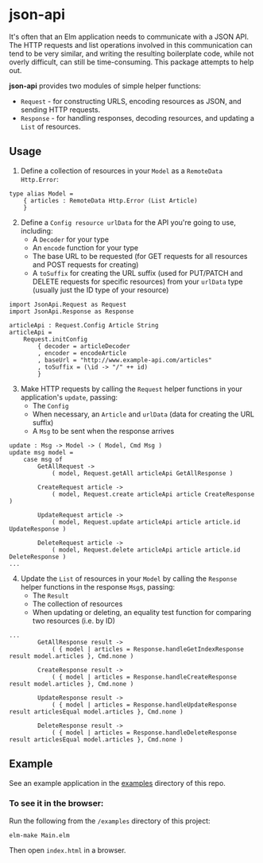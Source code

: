 # json-api
It's often that an Elm application needs to communicate with a JSON API. The HTTP requests and list operations involved in this communication can tend to be very similar, and writing the resulting boilerplate code, while not overly difficult, can still be time-consuming. This package attempts to help out.

**json-api** provides two modules of simple helper functions:

- `Request` - for constructing URLS, encoding resources as JSON, and sending HTTP requests.
- `Response` - for handling responses, decoding resources, and updating a `List` of resources. 

## Usage
1. Define a collection of resources in your `Model` as a `RemoteData Http.Error`:
```
type alias Model =
    { articles : RemoteData Http.Error (List Article)
    }
``` 
2. Define a `Config resource urlData` for the API you're going to use, including:
    - A `Decoder` for your type
    - An `encode` function for your type
    - The base URL to be requested (for GET requests for all resources and POST requests for creating)
    - A `toSuffix` for creating the URL suffix (used for PUT/PATCH and DELETE requests for specific resources) from your `urlData` type (usually just the ID type of your resource)
```
import JsonApi.Request as Request
import JsonApi.Response as Response

articleApi : Request.Config Article String
articleApi =
    Request.initConfig
        { decoder = articleDecoder
        , encoder = encodeArticle
        , baseUrl = "http://www.example-api.com/articles"
        , toSuffix = (\id -> "/" ++ id)
        }
```
3. Make HTTP requests by calling the `Request` helper functions in your application's `update`, passing:
    - The `Config`
    - When necessary, an `Article` and `urlData` (data for creating the URL suffix)
    - A `Msg` to be sent when the response arrives
```
update : Msg -> Model -> ( Model, Cmd Msg )
update msg model =
    case msg of
        GetAllRequest ->
            ( model, Request.getAll articleApi GetAllResponse )

        CreateRequest article ->
            ( model, Request.create articleApi article CreateResponse )

        UpdateRequest article ->
            ( model, Request.update articleApi article article.id UpdateResponse )

        DeleteRequest article ->
            ( model, Request.delete articleApi article article.id DeleteResponse )
...
```
4. Update the `List` of resources in your `Model` by calling the `Response` helper functions in the response `Msg`s, passing:
    - The `Result`
    - The collection of resources
    - When updating or deleting, an equality test function for comparing two resources (i.e. by ID)
```
...
        GetAllResponse result ->
            ( { model | articles = Response.handleGetIndexResponse result model.articles }, Cmd.none )

        CreateResponse result ->
            ( { model | articles = Response.handleCreateResponse result model.articles }, Cmd.none )

        UpdateResponse result ->
            ( { model | articles = Response.handleUpdateResponse result articlesEqual model.articles }, Cmd.none )

        DeleteResponse result ->
            ( { model | articles = Response.handleDeleteResponse result articlesEqual model.articles }, Cmd.none )
```
## Example
See an example application in the [examples](https://github.com/duncanmalashock/json-api/blob/master/examples/Main.elm) directory of this repo.

### To see it in the browser:
Run the following from the `/examples` directory of this project:
```
elm-make Main.elm
```
Then open `index.html` in a browser.

